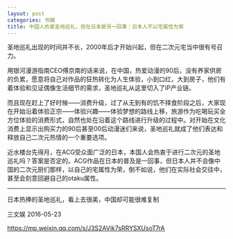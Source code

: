 ```yaml
---
layout: post
categories: 书摘
title: 中国人热爱圣地巡礼，但在日本是另一回事：日本人不以宅属性为荣
---
```


圣地巡礼出现的时间并不长，2000年后才开始兴起，但在二次元宅当中很有号召力。

用银河漫游指南CEO傅京南的话来说，在中国，热爱动漫的90后，没有养家供房的负累，愿意将自己对作品的狂热转化为人生体验，小到口红，大到房子，他们有着体验和见证偶像生活细节的需求，圣地巡礼从这里切入了IP产业链。

而且现在赶上了好时候——消费升级，过了从无到有的饥不择食阶段之后，大家现在开始沿着体验正宗——体验兴趣——体验梦想的路线上移，旅游作为吃喝玩买全方位体验的消费形式，自然也处在沿着这个路线进行升级的过程中。对开始在文化消费上显示出购买力的90后甚至00后动漫迷们来说，圣地巡礼就成了他们表达和释放自己二次元热情的一个重要选项。

近水楼台先得月，在ACG受众面广泛的日本，本国人会热衷于进行二次元的圣地巡礼吗？答案是否定的。ACG作品在日本的普及是一回事，但日本人并不会像中国的二次元厨们那样，以自己的宅属性为荣，倒不如说，他们在实际社会交往中，甚至会刻意回避自己的otaku属性。

---

日本热捧的圣地巡礼，看上去很美，中国却可能很难复制

三文娱  2016-05-23

https://mp.weixin.qq.com/s/J3S2AVik7sRRYSXUsoT7rA